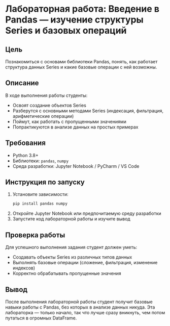 # Лабораторная работа: Введение в Pandas — изучение структуры Series и базовых операций  

## Цель  
Познакомиться с основами библиотеки Pandas, понять, как работает структура данных Series и какие базовые операции с ней возможны.  

## Описание  
В ходе выполнения работы студенты:  
- Освоят создание объектов Series  
- Разберутся с основными методами Series (индексация, фильтрация, арифметические операции)  
- Поймут, как работать с пропущенными значениями  
- Попрактикуются в анализе данных на простых примерах  

## Требования  
- Python 3.8+  
- Библиотеки: `pandas`, `numpy`  
- Среда разработки: Jupyter Notebook / PyCharm / VS Code  

## Инструкция по запуску  
1. Установите зависимости:  
   ```bash
   pip install pandas numpy
   ```
2. Откройте Jupyter Notebook или предпочитаемую среду разработки  
3. Запустите код лабораторной работы и изучите вывод  

## Проверка работы  
Для успешного выполнения задания студент должен уметь:  
- Создавать объекты Series из различных типов данных  
- Выполнять базовые операции (сложение, фильтрация, изменение индексов)  
- Корректно обрабатывать пропущенные значения  

## Вывод  
После выполнения лабораторной работы студент получит базовые навыки работы с Pandas, без которых в анализе данных никуда. Эта лабораторка — только начало, так что лучше сразу вникнуть, чем потом путаться в огромных DataFrame.

